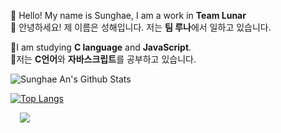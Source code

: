 👋 Hello! My name is Sunghae, I am a work in **Team Lunar**\
👋 안녕하세요! 제 이름은 성해입니다. 저는 **팀 루나**에서 일하고 있습니다.

📝I am studying __C language__ and __JavaScript__.\
📝저는 **C언어**와 **자바스크립트**를 공부하고 있습니다.

![Sunghae An's Github Stats](https://github-readme-stats.vercel.app/api?username=ansunghae&hide=contribs,prs)

[![Top Langs](https://github-readme-stats.vercel.app/api/top-langs/?username=ansunghae&layout=compact&theme=&langs_count=3)](https://github.com/anuraghazra/github-readme-stats)

<div>
    <img 
        src="http://img.shields.io/badge/-Instagram-white?style=flat&logo=Instagram&link=https://instagram.com/07.0331.a/"
        style="height : auto; margin-left : 15px; margin-right : 15px;"/>
</a></div>
